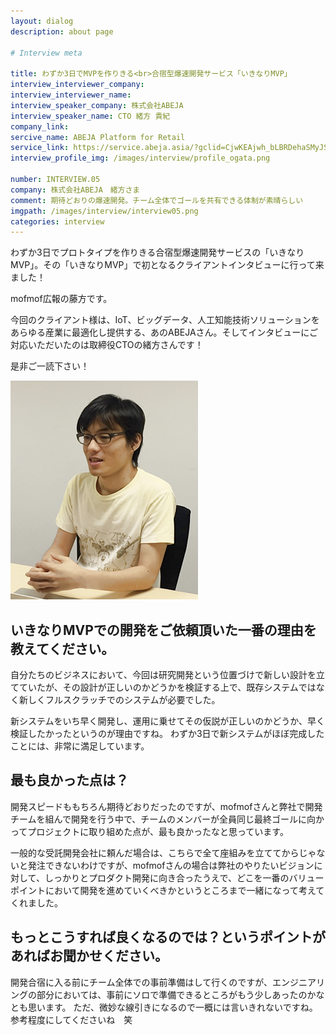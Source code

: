 ```yaml
---
layout: dialog
description: about page

# Interview meta

title: わずか3日でMVPを作りきる<br>合宿型爆速開発サービス「いきなりMVP」
interview_interviewer_company:
interview_interviewer_name:
interview_speaker_company: 株式会社ABEJA
interview_speaker_name: CTO 緒方 貴紀
company_link:
sercive_name: ABEJA Platform for Retail
service_link: https://service.abeja.asia/?gclid=CjwKEAjwh_bLBRDehaSMyJSCj1gSJAB-GWBDRTQjpRrU9a517Nsd__WWRwRpmLssEs0-K6SWLuzM2RoCILrw_wcB
interview_profile_img: /images/interview/profile_ogata.png

number: INTERVIEW.05
company: 株式会社ABEJA　緒方さま
comment: 期待どおりの爆速開発。チーム全体でゴールを共有できる体制が素晴らしい
imgpath: /images/interview/interview05.png
categories: interview
---
```


わずか3日でプロトタイプを作りきる合宿型爆速開発サービスの「いきなりMVP」。その「いきなりMVP」で初となるクライアントインタビューに行って来ました！

mofmof広報の藤方です。

今回のクライアント様は、IoT、ビッグデータ、人工知能技術ソリューションをあらゆる産業に最適化し提供する、あのABEJAさん。そしてインタビューにご対応いただいたのは取締役CTOの緒方さんです！

是非ご一読下さい！

![ABEJA 緒方様](/images/interview/ogatacto.png)

## いきなりMVPでの開発をご依頼頂いた一番の理由を教えてください。

自分たちのビジネスにおいて、今回は研究開発という位置づけで新しい設計を立てていたが、その設計が正しいのかどうかを検証する上で、既存システムではなく新しくフルスクラッチでのシステムが必要でした。

新システムをいち早く開発し、運用に乗せてその仮説が正しいのかどうか、早く検証したかったというのが理由ですね。
わずか3日で新システムがほぼ完成したことには、非常に満足しています。

## 最も良かった点は？

開発スピードももちろん期待どおりだったのですが、mofmofさんと弊社で開発チームを組んで開発を行う中で、チームのメンバーが全員同じ最終ゴールに向かってプロジェクトに取り組めた点が、最も良かったなと思っています。

一般的な受託開発会社に頼んだ場合は、こちらで全て座組みを立ててからじゃないと発注できないわけですが、mofmofさんの場合は弊社のやりたいビジョンに対して、しっかりとプロダクト開発に向き合ったうえで、どこを一番のバリューポイントにおいて開発を進めていくべきかというところまで一緒になって考えてくれました。

## もっとこうすれば良くなるのでは？というポイントがあればお聞かせください。

開発合宿に入る前にチーム全体での事前準備はして行くのですが、エンジニアリングの部分においては、事前にソロで準備できるところがもう少しあったのかなとも思います。
ただ、微妙な線引きになるので一概には言いきれないですね。参考程度にしてくださいね　笑
